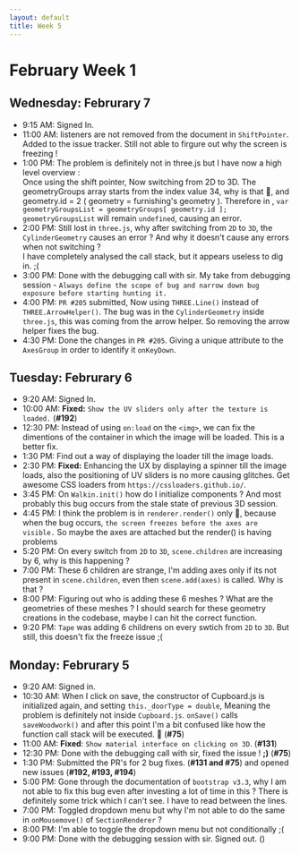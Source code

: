 ```yaml
---
layout: default
title: Week 5
---
```

# **February Week 1**
## **Wednesday: Februrary 7**
- 9:15  AM: Signed In.
- 11:00 AM: listeners are not removed from the document in `ShiftPointer`. Added to the issue tracker. Still not able to firgure out why the screen is freezing !
- 1:00  PM: The problem is definitely not in three.js but I have now a high level overview :<br>
Once using the shift pointer, Now switching from 2D to 3D. The geometryGroups array starts from the index value 34, why is that 🤔, and geometry.id = 2 ( geometry = furnishing's geometry ). Therefore in , `var geometryGroupsList = geometryGroups[ geometry.id ];`
`geometryGroupsList` will remain `undefined`, causing an error.
- 2:00  PM: Still lost in `three.js`, why after switching from `2D` to `3D`, the `CylinderGeometry` causes an error ? And why it doesn't cause any errors when not switching ?<br>
I have completely analysed the call stack, but it appears useless to dig in. ;(
- 3:00  PM: Done with the debugging call with sir. My take from debugging session - `Always define the scope of bug and narrow down bug exposure before starting hunting it.`
- 4:00  PM: `PR #205` submitted, Now using `THREE.Line()` instead of `THREE.ArrowHelper()`. The bug was in the `CylinderGeometry` inside `three.js`, this was coming from the arrow helper. So removing the arrow helper fixes the bug.
- 4:30  PM: Done the changes in `PR #205`. Giving a unique attribute to the `AxesGroup` in order to identify it `onKeyDown`.
 
## **Tuesday: Februrary 6**
- 9:20  AM: Signed In.
- 10:00 AM: **Fixed:** `Show the UV sliders only after the texture is loaded.` (**#192**)
- 12:30 PM: Instead of using `on:load` on the `<img>`, we can fix the dimentions of the container in which the image will be loaded. This is a better fix.
- 1:30  PM: Find out a way of displaying the loader till the image loads.
- 2:30  PM: **Fixed:** Enhancing the UX by displaying a spinner till the image loads, also the positioning of UV sliders is no more causing glitches. Get awesome CSS loaders from `https://cssloaders.github.io/`.
- 3:45  PM: On `Walkin.init()` how do I initialize components ? And most probably this bug occurs from the stale state of previous 3D session.
- 4:45  PM: I think the problem is in `renderer.render()` only 🤔, because when the bug occurs, `the screen freezes before the axes are visible.` So maybe the axes are attached but the render() is having problems
- 5:20  PM: On every switch from `2D` to `3D`, `scene.children` are increasing by 6, why is this happening ?
- 7:00  PM: These 6 children are strange, I'm adding axes only if its not present in `scene.children`, even then `scene.add(axes)` is called. Why is that ?
- 8:00  PM: Figuring out who is adding these 6 meshes ? What are the geometries of these meshes ? I should search for these geometry creations in the codebase, maybe I can hit the correct function.
- 9:20  PM: `Tape` was adding 6 childrens on every swtich from `2D` to `3D`. But still, this doesn't fix the freeze issue ;(

## **Monday: Februrary 5**
- 9:20  AM: Signed in.
- 10:30 AM: When I click on save, the constructor of Cupboard.js is initialized again, and setting `this._doorType = double`,
Meaning the problem is definitely not inside `Cupboard.js`. `onSave()` calls `saveWoodwork()` and after this point I'm a bit confused like how the function call stack will be executed. 🤔 (**#75**)
- 11:00 AM: **Fixed**: `Show material interface on clicking on 3D`. (**#131**)
- 12:30 PM: Done with the debugging call with sir, fixed the issue ! **;)** (**#75**)
- 1:30  PM: Submitted the PR's for 2 bug fixes. (**#131 and #75**) and opened new issues (**#192, #193, #194**)
- 5:00  PM: Gone through the documentation of `bootstrap v3.3`, why I am not able to fix this bug even after investing a lot of time in this ?
There is definitely some trick which I can't see. I have to read between the lines.
- 7:00  PM: Toggled dropdown menu but why I'm not able to do the same in `onMousemove()` of `SectionRenderer` ?
- 8:00  PM: I'm able to toggle the dropdown menu but not conditionally ;(
- 9:00  PM: Done with the debugging session with sir. Signed out. ()
